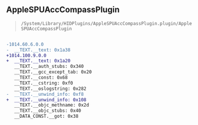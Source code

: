 ## AppleSPUAccCompassPlugin

> `/System/Library/HIDPlugins/AppleSPUAccCompassPlugin.plugin/AppleSPUAccCompassPlugin`

```diff

-1014.60.6.0.0
-  __TEXT.__text: 0x1a38
+1014.100.9.0.0
+  __TEXT.__text: 0x1a20
   __TEXT.__auth_stubs: 0x340
   __TEXT.__gcc_except_tab: 0x20
   __TEXT.__const: 0x68
   __TEXT.__cstring: 0xf0
   __TEXT.__oslogstring: 0x282
-  __TEXT.__unwind_info: 0xf8
+  __TEXT.__unwind_info: 0x108
   __TEXT.__objc_methname: 0x2d
   __TEXT.__objc_stubs: 0x40
   __DATA_CONST.__got: 0x38

```
